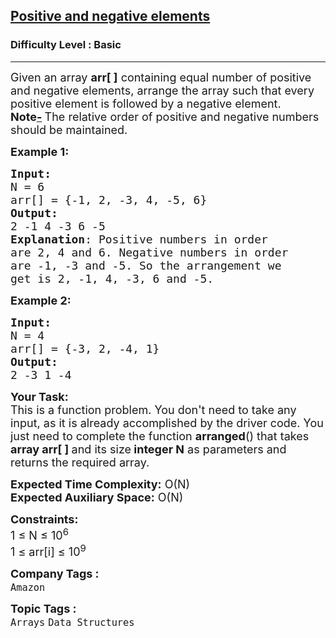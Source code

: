 <h2><a href="https://practice.geeksforgeeks.org/problems/positive-and-negative-elements4613/1">Positive and negative elements</a></h2><h3>Difficulty Level : Basic</h3><hr><div class="problems_problem_content__Xm_eO"><p><span style="font-size: 18px;">Given an array <strong>arr[ ]</strong> containing equal number of positive and negative elements, arrange the array such that every positive element is followed by a negative element.<br><strong>Note</strong><u><strong>-</strong></u><strong>&nbsp;</strong>The relative order of positive and negative numbers should be maintained.</span></p>
<p><span style="font-size: 18px;"><strong>Example 1:</strong></span></p>
<pre><span style="font-size: 18px;"><strong>Input:</strong>
N = 6
arr[] = {-1, 2, -3, 4, -5, 6}
<strong>Output:</strong>  
2 -1 4 -3 6 -5
<strong>Explanation</strong>: Positive numbers in order 
are 2, 4 and 6. Negative numbers in order 
are -1, -3 and -5. So the arrangement we 
get is 2, -1, 4, -3, 6 and -5.</span>
</pre>
<p><span style="font-size: 18px;"><strong>Example 2:</strong></span></p>
<pre><span style="font-size: 18px;"><strong>Input:
</strong>N = 4
arr[] = {-3, 2, -4, 1}
<strong>Output:</strong>  
2 -3 1 -4 
</span></pre>
<p><span style="font-size: 18px;"><strong>Your Task:</strong><br>This is a function problem. You don't need to take any input, as it is already accomplished by the driver code. You just need to complete the function <strong>arranged</strong>() that takes <strong>array arr[ ]&nbsp;</strong>and its size<strong> integer N</strong>&nbsp;as parameters and returns the required array.</span></p>
<p><span style="font-size: 18px;"><strong>Expected Time Complexity:</strong> O(N)<br><strong>Expected Auxiliary Space:</strong> O(N)</span></p>
<p><span style="font-size: 18px;"><strong>Constraints:</strong><br>1 ≤ N ≤ 10<sup>6</sup><br>1 ≤ arr[i]&nbsp;≤ 10<sup>9</sup></span></p></div><p><span style=font-size:18px><strong>Company Tags : </strong><br><code>Amazon</code>&nbsp;<br><p><span style=font-size:18px><strong>Topic Tags : </strong><br><code>Arrays</code>&nbsp;<code>Data Structures</code>&nbsp;